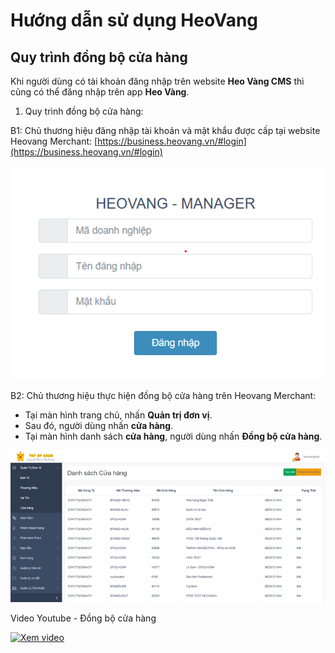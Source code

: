 # Hướng dẫn sử dụng HeoVang
## Quy trình đồng bộ cửa hàng


Khi người dùng có tài khoản đăng nhập trên website **Heo Vàng CMS**	thì cũng có thể đăng nhập trên app **Heo Vàng**.


1. Quy trình đồng bộ cửa hàng:

B1: Chủ thương hiệu đăng nhập tài khoản và mật khẩu được cấp tại website Heovang Merchant: [https://business.heovang.vn/#login](https://business.heovang.vn/#login)

 ![Màn hình Đăng nhập](/images/admin/login.png)

B2: Chủ thương hiệu thực hiện đồng bộ cửa hàng trên Heovang Merchant:
-	Tại màn hình trang chủ, nhấn **Quản trị đơn vị**.
-	Sau đó, người dùng nhấn **cửa hàng**.
-	Tại màn hình danh sách **cửa hàng**, người dùng nhấn **Đồng bộ cửa hàng**. 


 ![Đồng bộ cửa hàng](/images/admin/dongbocuahang.png)

Video Youtube - Đồng bộ cửa hàng

[![Xem video](https://img.youtube.com/vi/dQw4w9WgXcQ/0.jpg)](https://www.youtube.com/watch?v=dQw4w9WgXcQ)
 


